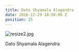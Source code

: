 ```yaml
---
title: Dato Shyamala Alagendra
date: 2016-12-29 18:50:00 Z
position: 25
---
```


![resize2.jpg](/uploads/resize2.jpg)

Dato Shyamala Alagendra